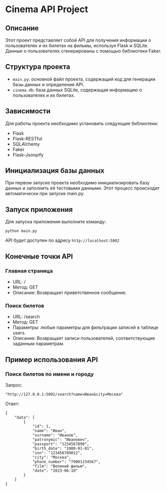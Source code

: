# Cinema API Project

## Описание

Этот проект представляет собой API для получения информации о пользователях и их билетах на фильмы, используя Flask и SQLite. Данные о пользователях сгенерированы с помощью библиотеки Faker.

## Структура проекта

- `main.py`: основной файл проекта, содержащий код для генерации базы данных и определения API.
- `cinema.db`: база данных SQLite, содержащая информацию о пользователях и их билетах.

## Зависимости

Для работы проекта необходимо установить следующие библиотеки:

- Flask
- Flask-RESTful
- SQLAlchemy
- Faker
- Flask-Jsonpify


## Инициализация базы данных

При первом запуске проекта необходимо инициализировать базу данных и заполнить её тестовыми данными. Этот процесс происходит автоматически при запуске main.py.

## Запуск приложения

Для запуска приложения выполните команду:

```
python main.py
```
API будет доступен по адресу `http://localhost:5002`


## Конечные точки API

### Главная страница
- URL: /
- Метод: GET
- Описание: Возвращает приветственное сообщение.

### Поиск билетов
- URL: /search
- Метод: GET
- Параметры: любые параметры для фильтрации записей в таблице users.
- Описание: Возвращает записи пользователей, соответствующие заданным параметрам.


## Пример использования API

### Поиск билетов по имени и городу

Запрос:

```
"http://127.0.0.1:5002/search?name=Иван&city=Москва"
```

Ответ:
```
{
    "data": [
        {
            "id": 1,
            "name": "Иван",
            "surname": "Иванов",
            "patronymic": "Иванович",
            "passport": "1234567890",
            "birth_date": "1980-01-01",
            "inn": "123456789012",
            "city": "Москва",
            "phone_number": "79001234567",
            "film": "Великий фильм",
            "date": "2023-06-10"
        }
    ]
}
```
